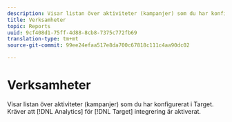 ```yaml
---
description: Visar listan över aktiviteter (kampanjer) som du har konfigurerat i Target. Kräver att Analytics för Target-integrering aktiveras.
title: Verksamheter
topic: Reports
uuid: 9cf408d1-75ff-4d88-8cb8-7375c772fb69
translation-type: tm+mt
source-git-commit: 99ee24efaa517e8da700c67818c111c4aa90dc02

---
```



# Verksamheter

Visar listan över aktiviteter (kampanjer) som du har konfigurerat i Target. Kräver att [!DNL Analytics] för [!DNL Target] integrering är aktiverat.

